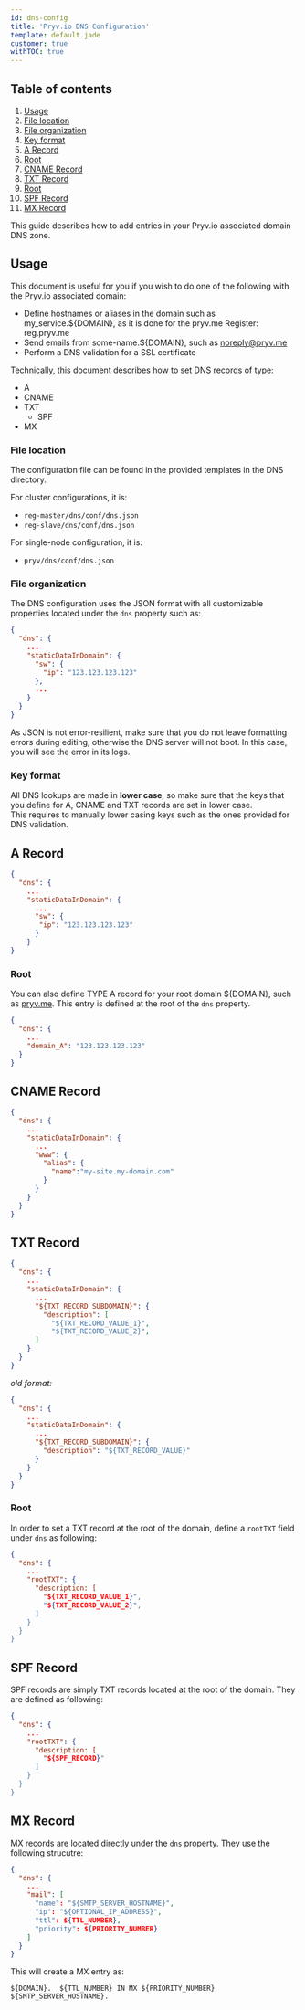 ```yaml
---
id: dns-config
title: 'Pryv.io DNS Configuration'
template: default.jade
customer: true
withTOC: true
---
```


## Table of contents

1. [Usage](#usage)
  1. [File location](#file-location)
  2. [File organization](#file-organization)
  3. [Key format](#key-format)
2. [A Record](#a-record)
  1. [Root](#root)
2. [CNAME Record](#cname-record)
3. [TXT Record](#txt-record)
  1. [Root](#root)
4. [SPF Record](#spf-record)
5. [MX Record](#mx-record)


This guide describes how to add entries in your Pryv.io associated domain DNS zone.  

## Usage

This document is useful for you if you wish to do one of the following with the Pryv.io associated domain:  
- Define hostnames or aliases in the domain such as my_service.${DOMAIN}, as it is done for the pryv.me Register: reg.pryv.me  
- Send emails from some-name.${DOMAIN}, such as noreply@pryv.me  
- Perform a DNS validation for a SSL certificate  

Technically, this document describes how to set DNS records of type:  
- A  
- CNAME  
- TXT  
    - SPF  
- MX  


### File location

The configuration file can be found in the provided templates in the DNS directory.  

For cluster configurations, it is:  
- `reg-master/dns/conf/dns.json`  
- `reg-slave/dns/conf/dns.json`  

For single-node configuration, it is:  
- `pryv/dns/conf/dns.json`  


### File organization

The DNS configuration uses the JSON format with all customizable properties located under the `dns` property such as:  

```json
{
  "dns": {
    ...
    "staticDataInDomain": {
      "sw": {
        "ip": "123.123.123.123"
      },
      ...
    }
  }
}
```

As JSON is not error-resilient, make sure that you do not leave formatting errors during editing, otherwise the DNS server will not boot. In this case, you will see the error in its logs.  


### Key format

All DNS lookups are made in **lower case**, so make sure that the keys that you define for A, CNAME and TXT records are set in lower case.  
This requires to manually lower casing keys such as the ones provided for DNS validation.  


## A Record

```json
{
  "dns": {
    ...
    "staticDataInDomain": {
      ...
      "sw": {
       "ip": "123.123.123.123"
      }    
    }
}
```

### Root 

You can also define TYPE A record for your root domain ${DOMAIN}, such as [pryv.me](http://pryv.me). This entry is defined at the root of the `dns` property.  

```json
{
  "dns": {
    ...
    "domain_A": "123.123.123.123"
  }
}
```

## CNAME Record

```json
{
  "dns": {
    ...
    "staticDataInDomain": {
      ...
      "www": {
        "alias": {
          "name":"my-site.my-domain.com"
        }
      }
    }    
  }
}
```

## TXT Record

```json
{
  "dns": {
    ...
    "staticDataInDomain": {
      ...
      "${TXT_RECORD_SUBDOMAIN}": {
        "description": [
          "${TXT_RECORD_VALUE_1}",
          "${TXT_RECORD_VALUE_2}",
      ]
    }    
  }
}
```

*old format:*

```json
{
  "dns": {
    ...
    "staticDataInDomain": {
      ...
      "${TXT_RECORD_SUBDOMAIN}": {
        "description": "${TXT_RECORD_VALUE}"
      }
    }    
  }
}
```

### Root

In order to set a TXT record at the root of the domain, define a `rootTXT` field under `dns` as following:

```json
{
  "dns": {
    ...
    "rootTXT": {
      "description: [
        "${TXT_RECORD_VALUE_1}",
        "${TXT_RECORD_VALUE_2}",
      ]
    }    
  }
}
```

## SPF Record

SPF records are simply TXT records located at the root of the domain. They are defined as following:

```json
{
  "dns": {
    ...
    "rootTXT": {
      "description: [
        "${SPF_RECORD}"
      ]
    }    
  }
}
```

## MX Record

MX records are located directly under the `dns` property. They use the following strucutre:  

```json
{
  "dns": {
    ...
    "mail": [
      "name": "${SMTP_SERVER_HOSTNAME}",
      "ip": "${OPTIONAL_IP_ADDRESS}",
      "ttl": ${TTL_NUMBER},
      "priority": ${PRIORITY_NUMBER}
    ]
  }
}
```

This will create a MX entry as:  

`${DOMAIN}.  ${TTL_NUMBER} IN MX ${PRIORITY_NUMBER} ${SMTP_SERVER_HOSTNAME}.`
